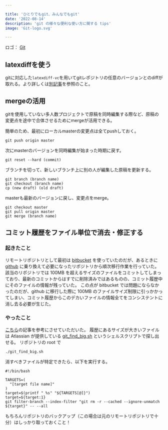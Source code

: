 ```yaml
---

title: 'ひとりでもgit、みんなでもgit'
date: '2022-08-14'
description: 'git の様々な便利な使い方に関する tips'
image: 'Git-logo.svg'

---
```


ロゴ： <a href="https://git-scm.com/" target="_blank">Git</a>

## latexdiffを使う

gitに対応した`latexdiff-vc`を用いてgitレポジトリの任意のバージョンとのdiffが取れる。より詳しくは[別記事](latexdiff)を参照のこと。

## mergeの活用

gitを使用していない多人数プロジェクトで原稿を同時編集する際など、原稿の変更点を途中で合体させるためにmergeが活用できる。

簡単のため、最初にローカルmasterの変更点は全てpushしておく。

```shell
git push origin master
```

次にmasterのバージョンを同時編集が始まった時期に戻す。

```shell
git reset --hard (commit)
```

ブランチを切って、新しいブランチ上に別の人が編集した原稿を更新する。

```shell
git branch (branch name)
git checkout (branch name)
cp (new draft) (old draft)
```

masterも最新のバージョンに戻し、変更点をmerge。

```shell
git checkout master
git pull origin master
git merge (branch name)
```

## コミット履歴をファイル単位で消去・修正する

### 起きたこと

リモートリポジトリとして最初は [bitbucket](https://bitbucket.org/) を使っていたのだが、あるときに [github](https://github.com/) に乗り換えて必要になったリポジトリから順次移行作業を行っていた。
該当のリポジトリでは 100MB を超えるサイズのファイルをコミットしてしまっており、最新のコミットからはすでに削除済みではあるものの、コミット履歴中にそのファイルの情報が残っていた。
この点が bitbucket では問題にならなかったのだが、github に移行した際に 100MB のファイルサイズ制限に引っかかってしまい、コミット履歴からこのデカいファイルの情報全てをコンシステントに消し去る必要が生じた。

### やったこと

[こちら](https://medium.com/eureka-engineering/git%E3%83%AA%E3%83%9D%E3%82%B8%E3%83%88%E3%83%AA%E3%81%8B%E3%82%89%E5%AE%B9%E9%87%8F%E3%81%AE%E5%A4%A7%E3%81%8D%E3%81%84%E3%83%95%E3%82%A1%E3%82%A4%E3%83%AB%E3%82%92%E5%B1%A5%E6%AD%B4%E3%81%8B%E3%82%89%E6%8A%B9%E6%B6%88%E3%81%99%E3%82%8B-b6bb526d670f)の記事を参考にさせていただいた。
履歴にあるサイズが大きいファイルは Atlassian が提供している [git_find_big.sh](https://confluence.atlassian.com/bitbucket/files/321848291/321979854/1/1360604134990/git_find_big.sh) というシェルスクリプトで探し出せる。
リポジトリの root で

``` shell
./git_find_big.sh
```

消すべきファイルが特定できたら、以下を実行する。

``` shell
#!/bin/bash

TARGETS=(
  "[target file name]"
)
target=$(printf " %s" "${TARGETS[@]}")
target=${target:1}
git filter-branch --index-filter "git rm -r --cached --ignore-unmatch ${target}" -- --all
```

もちろんリポジトリのバックアップ（この場合は元のリモートリポジトリで十分）はしっかり取っておくこと！
